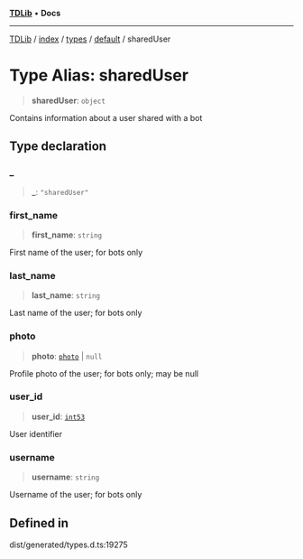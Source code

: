 [**TDLib**](../../../../../../README.md) • **Docs**

***

[TDLib](../../../../../../modules.md) / [index](../../../../../README.md) / [types](../../../README.md) / [default](../README.md) / sharedUser

# Type Alias: sharedUser

> **sharedUser**: `object`

Contains information about a user shared with a bot

## Type declaration

### \_

> **\_**: `"sharedUser"`

### first\_name

> **first\_name**: `string`

First name of the user; for bots only

### last\_name

> **last\_name**: `string`

Last name of the user; for bots only

### photo

> **photo**: [`photo`](photo.md) \| `null`

Profile photo of the user; for bots only; may be null

### user\_id

> **user\_id**: [`int53`](int53.md)

User identifier

### username

> **username**: `string`

Username of the user; for bots only

## Defined in

dist/generated/types.d.ts:19275

